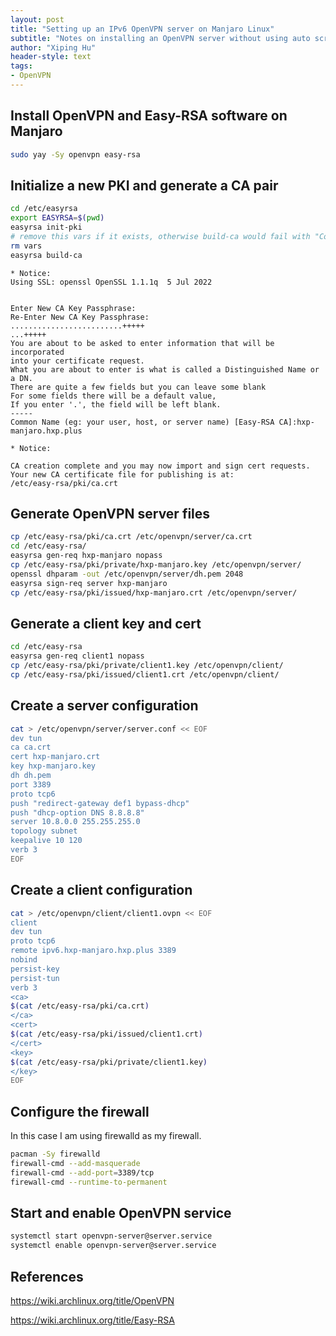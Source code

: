 ```yaml
---
layout: post
title: "Setting up an IPv6 OpenVPN server on Manjaro Linux"
subtitle: "Notes on installing an OpenVPN server without using auto scripts."
author: "Xiping Hu"
header-style: text
tags:
- OpenVPN
---
```


## Install OpenVPN and Easy-RSA software on Manjaro

```bash
sudo yay -Sy openvpn easy-rsa
```

## Initialize a new PKI and generate a CA pair

```bash
cd /etc/easyrsa
export EASYRSA=$(pwd)
easyrsa init-pki
# remove this vars if it exists, otherwise build-ca would fail with "Conflicting 'vars' files found" error.
rm vars
easyrsa build-ca
```

```text
* Notice:
Using SSL: openssl OpenSSL 1.1.1q  5 Jul 2022


Enter New CA Key Passphrase:
Re-Enter New CA Key Passphrase:
.........................+++++
...+++++
You are about to be asked to enter information that will be incorporated
into your certificate request.
What you are about to enter is what is called a Distinguished Name or a DN.
There are quite a few fields but you can leave some blank
For some fields there will be a default value,
If you enter '.', the field will be left blank.
-----
Common Name (eg: your user, host, or server name) [Easy-RSA CA]:hxp-manjaro.hxp.plus

* Notice:

CA creation complete and you may now import and sign cert requests.
Your new CA certificate file for publishing is at:
/etc/easy-rsa/pki/ca.crt
```

## Generate OpenVPN server files

```bash
cp /etc/easy-rsa/pki/ca.crt /etc/openvpn/server/ca.crt
cd /etc/easy-rsa/
easyrsa gen-req hxp-manjaro nopass
cp /etc/easy-rsa/pki/private/hxp-manjaro.key /etc/openvpn/server/
openssl dhparam -out /etc/openvpn/server/dh.pem 2048
easyrsa sign-req server hxp-manjaro
cp /etc/easy-rsa/pki/issued/hxp-manjaro.crt /etc/openvpn/server/
```

## Generate a client key and cert

```bash
cd /etc/easy-rsa
easyrsa gen-req client1 nopass
cp /etc/easy-rsa/pki/private/client1.key /etc/openvpn/client/
cp /etc/easy-rsa/pki/issued/client1.crt /etc/openvpn/client/
```

## Create a server configuration

```bash
cat > /etc/openvpn/server/server.conf << EOF
dev tun
ca ca.crt
cert hxp-manjaro.crt
key hxp-manjaro.key
dh dh.pem
port 3389
proto tcp6
push "redirect-gateway def1 bypass-dhcp"
push "dhcp-option DNS 8.8.8.8"
server 10.8.0.0 255.255.255.0
topology subnet
keepalive 10 120
verb 3
EOF
```

## Create a client configuration

```bash
cat > /etc/openvpn/client/client1.ovpn << EOF
client
dev tun
proto tcp6
remote ipv6.hxp-manjaro.hxp.plus 3389
nobind
persist-key
persist-tun
verb 3
<ca>
$(cat /etc/easy-rsa/pki/ca.crt)
</ca>
<cert>
$(cat /etc/easy-rsa/pki/issued/client1.crt)
</cert>
<key>
$(cat /etc/easy-rsa/pki/private/client1.key)
</key>
EOF
```

## Configure the firewall

In this case I am using firewalld as my firewall.

```bash
pacman -Sy firewalld
firewall-cmd --add-masquerade
firewall-cmd --add-port=3389/tcp
firewall-cmd --runtime-to-permanent
```

## Start and enable OpenVPN service

```bash
systemctl start openvpn-server@server.service
systemctl enable openvpn-server@server.service
```

## References

<https://wiki.archlinux.org/title/OpenVPN>

<https://wiki.archlinux.org/title/Easy-RSA>
